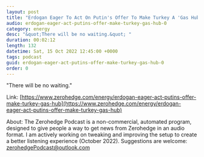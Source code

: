 ```yaml
---
layout: post
title: "Erdogan Eager To Act On Putin's Offer To Make Turkey A 'Gas Hub' "
audio: erdogan-eager-act-putins-offer-make-turkey-gas-hub-0
category: energy
desc: "&quot;There will be no waiting.&quot; "
duration: 00:02:12
length: 132
datetime: Sat, 15 Oct 2022 12:45:00 +0000
tags: podcast
guid: erdogan-eager-act-putins-offer-make-turkey-gas-hub-0
order: 0
---
```

&quot;There will be no waiting.&quot; 

Link: [https://www.zerohedge.com/energy/erdogan-eager-act-putins-offer-make-turkey-gas-hub](https://www.zerohedge.com/energy/erdogan-eager-act-putins-offer-make-turkey-gas-hub)

About: The Zerohedge Podcast is a non-commercial, automated program, designed to give people a way to get news from Zerohedge in an audio format.  I am actively working on tweaking and improving the setup to create a better listening experience (October 2022).  Suggestions are welcome: [zerohedgePodcast@outlook.com](mailto:zerohedgePodcast@outlook.com)